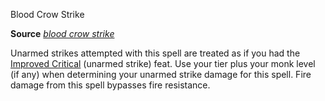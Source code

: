 Blood Crow Strike

**Source** [_blood crow strike_](/pathfinderRPG/prd/ultimateMagic/spells/bloodCrowStrike.html#_blood-crow-strike)

Unarmed strikes attempted with this spell are treated as if you had the [Improved Critical](/pathfinderRPG/prd/feats.html#_improved-critical) (unarmed strike) feat. Use your tier plus your monk level (if any) when determining your unarmed strike damage for this spell. Fire damage from this spell bypasses fire resistance.

